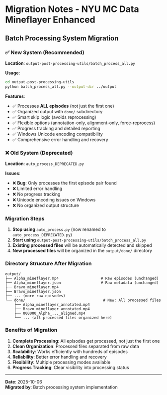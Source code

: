# Migration Notes - NYU MC Data Mineflayer Enhanced

## Batch Processing System Migration

### ✅ **New System (Recommended)**
**Location**: `output-post-processing-utils/batch_process_all.py`

**Usage**:
```bash
cd output-post-processing-utils
python batch_process_all.py --output-dir ../output
```

**Features**:
- ✅ Processes **ALL episodes** (not just the first one)
- ✅ Organized output with `done/` subdirectory
- ✅ Smart skip logic (avoids reprocessing)
- ✅ Flexible options (annotation-only, alignment-only, force-reprocess)
- ✅ Progress tracking and detailed reporting
- ✅ Windows Unicode encoding compatibility
- ✅ Comprehensive error handling and recovery

### ❌ **Old System (Deprecated)**
**Location**: `auto_process_DEPRECATED.py`

**Issues**:
- ❌ **Bug**: Only processes the first episode pair found
- ❌ Limited error handling
- ❌ No progress tracking
- ❌ Unicode encoding issues on Windows
- ❌ No organized output structure

### **Migration Steps**

1. **Stop using** `auto_process.py` (now renamed to `auto_process_DEPRECATED.py`)
2. **Start using** `output-post-processing-utils/batch_process_all.py`
3. **Existing processed files** will be automatically detected and skipped
4. **New processed files** will be organized in the `output/done/` directory

### **Directory Structure After Migration**

```
output/
├── Alpha_mineflayer.mp4                   # Raw episodes (unchanged)
├── Alpha_mineflayer.json                  # Raw metadata (unchanged)
├── Bravo_mineflayer.mp4
├── Bravo_mineflayer.json
├── ... (more raw episodes)
└── done/                                   # New: All processed files
    ├── Alpha_mineflayer_annotated.mp4
    ├── Bravo_mineflayer_annotated.mp4
    ├── 000000_Alpha_..._aligned.mp4
    └── ... (all processed files organized here)
```

### **Benefits of Migration**

1. **Complete Processing**: All episodes get processed, not just the first one
2. **Clean Organization**: Processed files separated from raw data
3. **Scalability**: Works efficiently with hundreds of episodes
4. **Reliability**: Better error handling and recovery
5. **Flexibility**: Multiple processing modes available
6. **Progress Tracking**: Clear visibility into processing status

---

**Date**: 2025-10-06  
**Migrated by**: Batch processing system implementation
